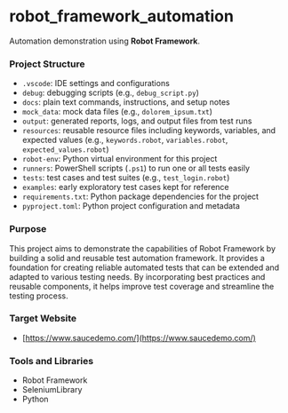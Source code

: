 # robot_framework_automation

Automation demonstration using **Robot Framework**.

### Project Structure

- `.vscode`: IDE settings and configurations  
- `debug`: debugging scripts (e.g., `debug_script.py`)  
- `docs`: plain text commands, instructions, and setup notes  
- `mock_data`: mock data files (e.g., `dolorem_ipsum.txt`)  
- `output`: generated reports, logs, and output files from test runs  
- `resources`: reusable resource files including keywords, variables, and expected values (e.g., `keywords.robot`, `variables.robot`, `expected_values.robot`)  
- `robot-env`: Python virtual environment for this project  
- `runners`: PowerShell scripts (`.ps1`) to run one or all tests easily  
- `tests`: test cases and test suites (e.g., `test_login.robot`)  
- `examples`: early exploratory test cases kept for reference  
- `requirements.txt`: Python package dependencies for the project  
- `pyproject.toml`: Python project configuration and metadata  

### Purpose

This project aims to demonstrate the capabilities of Robot Framework by building a solid and reusable test automation framework. It provides a foundation for creating reliable automated tests that can be extended and adapted to various testing needs. By incorporating best practices and reusable components, it helps improve test coverage and streamline the testing process.

### Target Website

- [https://www.saucedemo.com/](https://www.saucedemo.com/)

### Tools and Libraries

- Robot Framework  
- SeleniumLibrary  
- Python  
